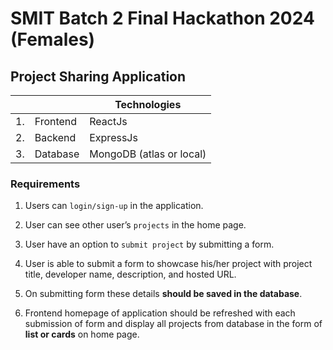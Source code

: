 # SMIT Batch 2 Final Hackathon 2024 (Females)

## Project Sharing Application

|     |          | Technologies             |
| --- | -------- | ------------------------ |
| 1.  | Frontend | ReactJs                  |
| 2.  | Backend  | ExpressJs                |
| 3.  | Database | MongoDB (atlas or local) |

### Requirements

1. Users can `login/sign-up` in the application.

1. User can see other user’s `projects` in the home page.
1. User have an option to `submit project` by submitting a form.
1. User is able to submit a form to showcase his/her project with project title, developer name, description, and hosted URL.
1. On submitting form these details **should be saved in the database**.
1. Frontend homepage of application should be refreshed with each submission of form and display all projects from database in the form of **list or cards** on home page.
